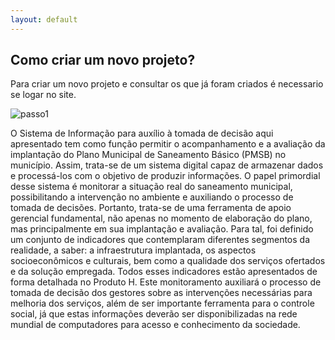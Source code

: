 ```yaml
---
layout: default
---
```


## Como criar um novo projeto?

Para criar um novo projeto e consultar os que já foram criados é necessario se logar no site.

![passo1](/_images/passo1.png)

O Sistema de Informação para auxílio à tomada de decisão aqui apresentado tem como função permitir o acompanhamento e a avaliação da implantação do Plano Municipal de Saneamento Básico (PMSB) no município. Assim, trata-se de um sistema digital capaz de armazenar dados e processá-los com o objetivo de produzir informações.
O papel primordial desse sistema é monitorar a situação real do saneamento municipal, possibilitando a intervenção no ambiente e auxiliando o processo de tomada de decisões.
Portanto, trata-se de uma ferramenta de apoio gerencial fundamental, não apenas no momento de elaboração do plano, mas principalmente em sua implantação e avaliação.
Para tal, foi definido um conjunto de indicadores que contemplaram diferentes segmentos da realidade, a saber: a infraestrutura implantada, os aspectos socioeconômicos e culturais, bem como a qualidade dos serviços ofertados e da solução empregada. Todos esses indicadores estão apresentados de forma detalhada no Produto H.
Este monitoramento auxiliará o processo de tomada de decisão dos gestores sobre as intervenções necessárias para melhoria dos serviços, além de ser importante ferramenta para o controle social, já que estas informações deverão ser disponibilizadas na rede mundial de computadores para acesso e conhecimento da sociedade.
